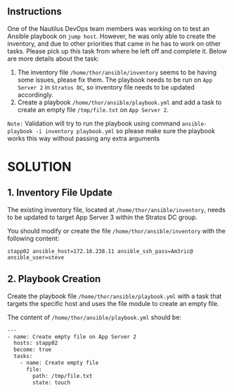 ## Instructions

One of the Nautilus DevOps team members was working on to test an Ansible playbook on `jump host`. However, he was only able to create the inventory, and due to other 
priorities that came in he has to work on other tasks. Please pick up this task from where he left off and complete it. Below are more details about the task:

1. The inventory file `/home/thor/ansible/inventory` seems to be having some issues, please fix them. The playbook needs to be run on `App Server 2` in `Stratos DC`, so inventory file needs to be updated accordingly.
2. Create a playbook `/home/thor/ansible/playbook.yml` and add a task to create an empty file `/tmp/file.txt` on `App Server 2`.

`Note:` Validation will try to run the playbook using command `ansible-playbook -i inventory playbook.yml` so please make sure the playbook works this way without passing any extra arguments


# SOLUTION

## 1. Inventory File Update
The existing inventory file, located at `/home/thor/ansible/inventory`, needs to be updated to target App Server 3 within the Stratos DC group.

You should modify or create the file `/home/thor/ansible/inventory` with the following content:

`stapp02 ansible_host=172.16.238.11 ansible_ssh_pass=Am3ric@ ansible_user=steve`

## 2. Playbook Creation
Create the playbook file `/home/thor/ansible/playbook.yml` with a task that targets the specific host and uses the file module to create an empty file.

The content of `/home/thor/ansible/playbook.yml` should be:

```bash
---
- name: Create empty file on App Server 2
  hosts: stapp02
  become: true
  tasks:
    - name: Create empty file
      file:
        path: /tmp/file.txt
        state: touch
```
